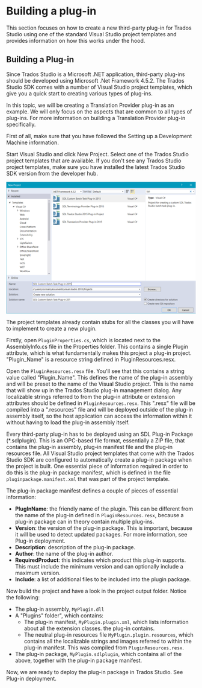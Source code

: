 Building a plug-in
===
This section focuses on how to create a new third-party plug-in for Trados Studio using one of the standard Visual Studio project templates and provides information on how this works under the hood.

Building a Plug-in
----
Since Trados Studio is a Microsoft .NET application, third-party plug-ins should be developed using Microsoft .Net Framework 4.5.2. The Trados Studio SDK comes with a number of Visual Studio project templates, which give you a quick start to creating various types of plug-ins.

In this topic, we will be creating a Translation Provider plug-in as an example. We will only focus on the aspects that are common to all types of plug-ins. For more information on building a Translation Provider plug-in specifically.

First of all, make sure that you have followed the Setting up a Development Machine information.

Start Visual Studio and click New Project. Select one of the Trados Studio project templates that are available. If you don't see any Trados Studio project templates, make sure you have installed the latest Trados Studio SDK version from the developer hub.

<img style="display:block; " src="images/NewSdlStudioProject.png"/>

The project templates already contain stubs for all the classes you will have to implement to create a new plugin.

Firstly, open `PluginProperties.cs`, which is located next to the AssemblyInfo.cs file in the Properties folder. This contains a single Plugin attribute, which is what fundamentally makes this project a plug-in project. "Plugin_Name" is a resource string defined in PluginResources.resx.

Open the `PluginResources.resx` file. You'll see that this contains a string value called "Plugin_Name". This defines the name of the plug-in assembly and will be preset to the name of the Visual Studio project. This is the name that will show up in the Trados Studio plug-in management dialog. Any localizable strings referred to from the plug-in attribute or extension attributes should be defined in `PluginResources.resx`. This ".resx" file will be compiled into a ".resources" file and will be deployed outside of the plug-in assembly itself, so the host application can access the information within it without having to load the plug-in assembly itself.

Every third-party plug-in has to be deployed using an SDL Plug-in Package (*.sdlplugin). This is an OPC-based file format, essentially a ZIP file, that contains the plug-in assembly, plug-in manifest file and the plug-in resources file. All Visual Studio project templates that come with the Trados Studio SDK are configured to automatically create a plug-in package when the project is built. One essential piece of information required in order to do this is the plug-in package manifest, which is defined in the file `pluginpackage.manifest.xml` that was part of the project template.


The plug-in package manifest defines a couple of pieces of essential information:

* **PlugInName**: the friendly name of the plugin. This can be different from the name of the plug-in defined in `PluginResources.resx`, because a plug-in package can in theory contain multiple plug-ins.
* **Version**: the version of the plug-in package. This is important, because it will be used to detect updated packages. For more information, see Plug-in deployment.
* **Description**: description of the plug-in package.
* **Author**: the name of the plug-in author.
* **RequiredProduct**: this indicates which product this plug-in supports. This must include the minimum version and can optionally include a maximum version.
* **Include**: a list of additional files to be included into the plugin package.
  
Now build the project and have a look in the project output folder. Notice the following:

* The plug-in assembly, `MyPlugin.dll`
* A "Plugins" folder", which contains:
    * The plug-in manifest, `MyPlugin.plugin.xml`, which lists information about all the extension classes. the plug-in contains.
    * The neutral plug-in resources file `MyPlugin.plugin.resources`, which contains all the localizable strings and images referred to within the plug-in manifest. This was compiled from `PluginResources.resx`.
* The plug-in package, `MyPlugin.sdlplugin`, which contains all of the above, together with the plug-in package manifest.
  
Now, we are ready to deploy the plug-in package in Trados Studio. See Plug-in deployment.